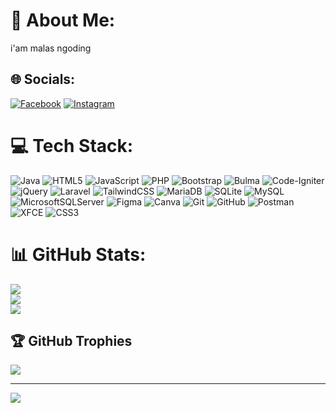 # 💫 About Me:
i'am malas ngoding


## 🌐 Socials:
[![Facebook](https://img.shields.io/badge/Facebook-%231877F2.svg?logo=Facebook&logoColor=white)](https://facebook.com/setya.nggebler) [![Instagram](https://img.shields.io/badge/Instagram-%23E4405F.svg?logo=Instagram&logoColor=white)](https://instagram.com/ddk.setya) 

# 💻 Tech Stack:
![Java](https://img.shields.io/badge/java-%23ED8B00.svg?style=for-the-badge&logo=openjdk&logoColor=white) ![HTML5](https://img.shields.io/badge/html5-%23E34F26.svg?style=for-the-badge&logo=html5&logoColor=white) ![JavaScript](https://img.shields.io/badge/javascript-%23323330.svg?style=for-the-badge&logo=javascript&logoColor=%23F7DF1E) ![PHP](https://img.shields.io/badge/php-%23777BB4.svg?style=for-the-badge&logo=php&logoColor=white) ![Bootstrap](https://img.shields.io/badge/bootstrap-%238511FA.svg?style=for-the-badge&logo=bootstrap&logoColor=white) ![Bulma](https://img.shields.io/badge/bulma-00D0B1?style=for-the-badge&logo=bulma&logoColor=white) ![Code-Igniter](https://img.shields.io/badge/CodeIgniter-%23EF4223.svg?style=for-the-badge&logo=codeIgniter&logoColor=white) ![jQuery](https://img.shields.io/badge/jquery-%230769AD.svg?style=for-the-badge&logo=jquery&logoColor=white) ![Laravel](https://img.shields.io/badge/laravel-%23FF2D20.svg?style=for-the-badge&logo=laravel&logoColor=white) ![TailwindCSS](https://img.shields.io/badge/tailwindcss-%2338B2AC.svg?style=for-the-badge&logo=tailwind-css&logoColor=white) ![MariaDB](https://img.shields.io/badge/MariaDB-003545?style=for-the-badge&logo=mariadb&logoColor=white) ![SQLite](https://img.shields.io/badge/sqlite-%2307405e.svg?style=for-the-badge&logo=sqlite&logoColor=white) ![MySQL](https://img.shields.io/badge/mysql-4479A1.svg?style=for-the-badge&logo=mysql&logoColor=white) ![MicrosoftSQLServer](https://img.shields.io/badge/Microsoft%20SQL%20Server-CC2927?style=for-the-badge&logo=microsoft%20sql%20server&logoColor=white) ![Figma](https://img.shields.io/badge/figma-%23F24E1E.svg?style=for-the-badge&logo=figma&logoColor=white) ![Canva](https://img.shields.io/badge/Canva-%2300C4CC.svg?style=for-the-badge&logo=Canva&logoColor=white) ![Git](https://img.shields.io/badge/git-%23F05033.svg?style=for-the-badge&logo=git&logoColor=white) ![GitHub](https://img.shields.io/badge/github-%23121011.svg?style=for-the-badge&logo=github&logoColor=white) ![Postman](https://img.shields.io/badge/Postman-FF6C37?style=for-the-badge&logo=postman&logoColor=white) ![XFCE](https://img.shields.io/badge/XFCE-%232284F2.svg?style=for-the-badge&logo=xfce&logoColor=white) ![CSS3](https://img.shields.io/badge/css3-%231572B6.svg?style=for-the-badge&logo=css3&logoColor=white)
# 📊 GitHub Stats:
![](https://github-readme-stats.vercel.app/api?username=didik-setya&theme=dark&hide_border=true&include_all_commits=false&count_private=false)<br/>
![](https://github-readme-streak-stats.herokuapp.com/?user=didik-setya&theme=dark&hide_border=true)<br/>
![](https://github-readme-stats.vercel.app/api/top-langs/?username=didik-setya&theme=dark&hide_border=true&include_all_commits=false&count_private=false&layout=compact)

## 🏆 GitHub Trophies
![](https://github-profile-trophy.vercel.app/?username=didik-setya&theme=darkhub&no-frame=false&no-bg=false&margin-w=4)

---
[![](https://visitcount.itsvg.in/api?id=didik-setya&icon=2&color=7)](https://visitcount.itsvg.in)

<!-- Proudly created with GPRM ( https://gprm.itsvg.in ) -->
